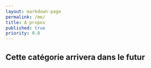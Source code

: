 ```yaml
---
layout: markdown-page
permalink: /me/
title: A propos
published: true
priority: 0.8
---
```


## Cette catégorie arrivera dans le futur

